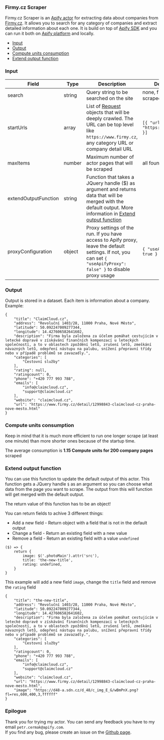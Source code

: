### Firmy.cz Scraper

Firmy.cz Scraper is an [Apify actor](https://apify.com/actors) for extracting data about companies from [Firmy.cz](https://www.firmy.cz). It allows you to search for any category of companies and extract detailed information about each one. It is build on top of [Apify SDK](https://sdk.apify.com/) and you can run it both on [Apify platform](https://my.apify.com) and locally.

- [Input](#input)
- [Output](#output)
- [Compute units consumption](#compute-units-consumption)
- [Extend output function](#extend-output-function)

### Input

| Field | Type | Description | Default value
| ----- | ---- | ----------- | -------------|
| search | string | Query string to be searched on the site | none, full site will be scraped |
| startUrls | array | List of [Request](https://sdk.apify.com/docs/api/request#docsNav) objects that will be deeply crawled. The URL can be top level like `https://www.firmy.cz`, any category URL or company detail URL | `[{ "url": "https://www.firmy.cz" }]`|
| maxItems | number | Maximum number of actor pages that will be scraped | all found |
| extendOutputFunction | string | Function that takes a JQuery handle ($) as argument and returns data that will be merged with the default output. More information in [Extend output function](#extend-output-function) | |
| proxyConfiguration | object | Proxy settings of the run. If you have access to Apify proxy, leave the default settings. If not, you can set `{ "useApifyProxy": false" }` to disable proxy usage | `{ "useApifyProxy": true }`|

### Output

Output is stored in a dataset. Each item is information about a company. Example:

```
{
    "title": "ClaimCloud.cz",
    "address": "Revoluční 1403/28, 11000 Praha, Nové Město",
    "latitude": 50.092247009277344,
    "longitude": 14.427606582641602,
    "description": "Firma byla založena za účelem pomáhat cestujícím v letecké dopravě v získávání finančních kompenzací u leteckých společností, a to v oblastech zpoždění letů, zrušení letů, zmeškání návazných letů, odepření nástupu na palubu, snížení přepravní třídy nebo v případě problémů se zavazadly.",
    "categories": [
        "Cestovní služby"
    ],
    "rating": null,
    "ratingcount": 0,
    "phone": "+420 777 993 788",
    "emails": [
        "info@claimcloud.cz",
        "support@claimcloud.cz"
    ],
    "website": "claimcloud.cz",
    "url": "https://www.firmy.cz/detail/12998843-claimcloud-cz-praha-nove-mesto.html"
}
```

### Compute units consumption
Keep in mind that it is much more efficient to run one longer scrape (at least one minute) than more shorter ones because of the startup time.

The average consumption is **1.15 Compute units for 200 company pages** scraped

### Extend output function

You can use this function to update the default output of this actor. This function gets a JQuery handle `$` as an argument so you can choose what data from the page you want to scrape. The output from this will function will get merged with the default output.

The return value of this function has to be an object!

You can return fields to achive 3 different things:
- Add a new field - Return object with a field that is not in the default output
- Change a field - Return an existing field with a new value
- Remove a field - Return an existing field with a value `undefined`


```
($) => {
    return {
        image: $('.photoMain').attr('src'),
        title: 'the-new-title',
        rating: undefined,
    }
}
```
This example will add a new field `image`, change the `title` field and remove the `rating` field
```
{
    "title": "the-new-title",
    "address": "Revoluční 1403/28, 11000 Praha, Nové Město",
    "latitude": 50.092247009277344,
    "longitude": 14.427606582641602,
    "description": "Firma byla založena za účelem pomáhat cestujícím v letecké dopravě v získávání finančních kompenzací u leteckých společností, a to v oblastech zpoždění letů, zrušení letů, zmeškání návazných letů, odepření nástupu na palubu, snížení přepravní třídy nebo v případě problémů se zavazadly.",
    "categories": [
        "Cestovní služby"
    ],
    "ratingcount": 0,
    "phone": "+420 777 993 788",
    "emails": [
        "info@claimcloud.cz",
        "support@claimcloud.cz"
    ],
    "website": "claimcloud.cz",
    "url": "https://www.firmy.cz/detail/12998843-claimcloud-cz-praha-nove-mesto.html",
    "image": "https://d48-a.sdn.cz/d_48/c_img_E_G/wBmPnX.png?fl=res,600,400,3,ffffff"
}
```

### Epilogue
Thank you for trying my actor. You can send any feedback you have to my email `petr.cermak@apify.com`.  
If you find any bug, please create an issue on the [Github page](https://github.com/cermak-petr/actor-firmy-cz-scraper).
